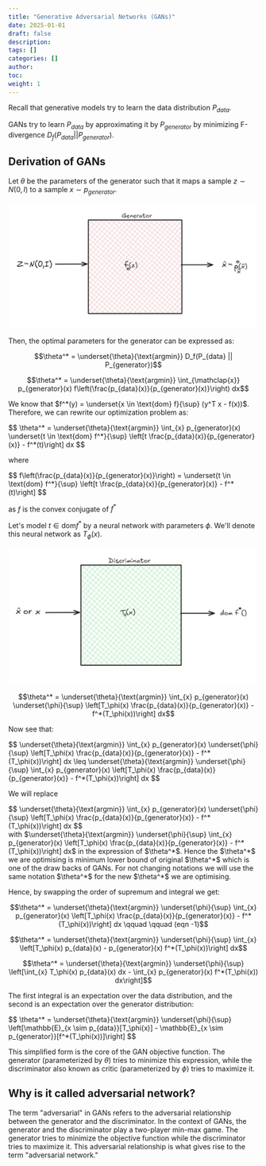 ```yaml
---
title: "Generative Adversarial Networks (GANs)"
date: 2025-01-01
draft: false
description:
tags: []
categories: []
author:
toc:
weight: 1
---
```


Recall that generative models try to learn the data distribution $P_{data}$.

GANs try to learn $P_{data}$ by approximating it by $P_{generator}$ by minimizing F-divergence $D_f(P_{data} || P_{generator})$.

## Derivation of GANs

Let $\theta$ be the parameters of the generator such that it maps a sample $z \sim N(0, I)$ to a sample $x \sim p_{generator}$.
<div style="text-align: center;">
    <img src="https://raw.githubusercontent.com/victor-explore/ADRL-Notes/refs/heads/main/5.JPG" alt="Image Description" width="500" height="auto"/>
</div>


Then, the optimal parameters for the generator can be expressed as:

$$\theta^* = \underset{\theta}{\text{argmin}} D_f(P_{data} || P_{generator})$$

$$\theta^* = \underset{\theta}{\text{argmin}} \int_{\mathclap{x}} p_{generator}(x) f\left(\frac{p_{data}(x)}{p_{generator}(x)}\right) dx$$

We know that $f^*(y) = \underset{x \in \text{dom} f}{\sup} (y^T x - f(x))$. Therefore, we can rewrite our optimization problem as:

<div class="math-block">
$$ \theta^* = \underset{\theta}{\text{argmin}} \int_{x} p_{generator}(x) \underset{t \in \text{dom} f^*}{\sup} \left[t \frac{p_{data}(x)}{p_{generator}(x)} - f^*(t)\right] dx $$
</div>

where 

<div class="math-block">
$$ f\left(\frac{p_{data}(x)}{p_{generator}(x)}\right) = \underset{t \in \text{dom} f^*}{\sup} \left[t \frac{p_{data}(x)}{p_{generator}(x)} - f^*(t)\right] $$
</div>

as $f$ is the convex conjugate of $f^*$

Let's model $t \in \text{dom} f^*$ by a neural network with parameters $\phi$. We'll denote this neural network as $T_\phi(x)$.
<div style="text-align: center;">
    <img src="https://raw.githubusercontent.com/victor-explore/ADRL-Notes/refs/heads/main/4.JPG" alt="Image Description" width="500" height="auto"/>
</div>




$$\theta^* = \underset{\theta}{\text{argmin}} \int_{x} p_{generator}(x) \underset{\phi}{\sup} \left[T_\phi(x) \frac{p_{data}(x)}{p_{generator}(x)} - f^*(T_\phi(x))\right] dx$$



Now see that:

<div class="math-block">
$$ \underset{\theta}{\text{argmin}} \int_{x} p_{generator}(x) \underset{\phi}{\sup} \left[T_\phi(x) \frac{p_{data}(x)}{p_{generator}(x)} - f^*(T_\phi(x))\right] dx \leq \underset{\theta}{\text{argmin}} \underset{\phi}{\sup} \int_{x} p_{generator}(x) \left[T_\phi(x) \frac{p_{data}(x)}{p_{generator}(x)} - f^*(T_\phi(x))\right] dx $$
</div>

We will replace 

<div class="math-block">
$$ \underset{\theta}{\text{argmin}} \int_{x} p_{generator}(x) \underset{\phi}{\sup} \left[T_\phi(x) \frac{p_{data}(x)}{p_{generator}(x)} - f^*(T_\phi(x))\right] dx $$
</div>
with $\underset{\theta}{\text{argmin}} \underset{\phi}{\sup} \int_{x} p_{generator}(x) \left[T_\phi(x) \frac{p_{data}(x)}{p_{generator}(x)} - f^*(T_\phi(x))\right] dx$ in the expression of $\theta^*$. Hence the $\theta^*$ we are optimising is minimum lower bound of original $\theta^*$ which is one of the draw backs of GANs. For not changing notations we will use the same notation $\theta^*$ for the new $\theta^*$ we are optimising.

Hence, by swapping the order of supremum and integral we get:

$$\theta^* = \underset{\theta}{\text{argmin}} \underset{\phi}{\sup} \int_{x} p_{generator}(x) \left[T_\phi(x) \frac{p_{data}(x)}{p_{generator}(x)} - f^*(T_\phi(x))\right] dx \qquad \qquad (eqn -1)$$

$$\theta^* = \underset{\theta}{\text{argmin}} \underset{\phi}{\sup} \int_{x} \left[T_\phi(x) p_{data}(x) - p_{generator}(x) f^*(T_\phi(x))\right] dx$$

$$\theta^* = \underset{\theta}{\text{argmin}} \underset{\phi}{\sup} \left[\int_{x} T_\phi(x) p_{data}(x) dx - \int_{x} p_{generator}(x) f^*(T_\phi(x)) dx\right]$$

The first integral is an expectation over the data distribution, and the second is an expectation over the generator distribution:

<div class="math-block">
$$ \theta^* = \underset{\theta}{\text{argmin}} \underset{\phi}{\sup} \left[\mathbb{E}_{x \sim p_{data}}[T_\phi(x)] - \mathbb{E}_{x \sim p_{generator}}[f^*(T_\phi(x))]\right] $$
</div>

This simplified form is the core of the GAN objective function. The generator (parameterized by $\theta$) tries to minimize this expression, while the discriminator also known as critic (parameterized by $\phi$) tries to maximize it.

## Why is it called adversarial network?

The term "adversarial" in GANs refers to the adversarial relationship between the generator and the discriminator. In the context of GANs, the generator and the discriminator play a two-player min-max game. The generator tries to minimize the objective function while the discriminator tries to maximize it. This adversarial relationship is what gives rise to the term "adversarial network."